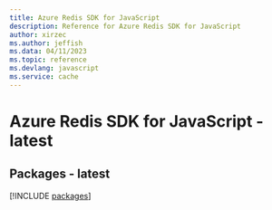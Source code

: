 ```yaml
---
title: Azure Redis SDK for JavaScript
description: Reference for Azure Redis SDK for JavaScript
author: xirzec
ms.author: jeffish
ms.data: 04/11/2023
ms.topic: reference
ms.devlang: javascript
ms.service: cache
---
```

# Azure Redis SDK for JavaScript - latest
## Packages - latest
[!INCLUDE [packages](redis-index.md)]